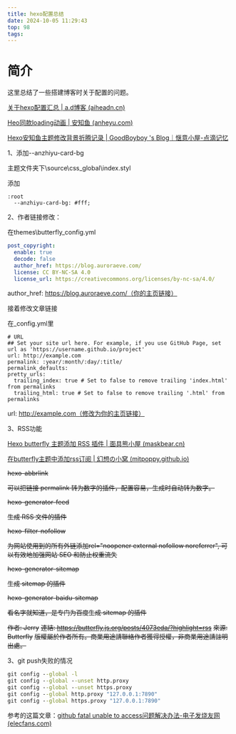```yaml
---
title: hexo配置总结
date: 2024-10-05 11:29:43
top: 98
tags:
---
```


# 简介

这里总结了一些搭建博客时关于配置的问题。

[关于hexo配置汇总 | a.d博客 (aiheadn.cn)](https://blog.aiheadn.cn/archives/1b4c065d.html)

[Heo同款loading动画 | 安知鱼 (anheyu.com)](https://blog.anheyu.com/posts/52d8.html)

[Hexo安知鱼主题修改背景折腾记录 | GoodBoyboy 's Blog｜惬意小屋-点滴记忆](https://blog.goodboyboy.top/posts/3299842545.html#:~:text=当完成上面操作后我们)

1、添加--anzhiyu-card-bg

主题文件夹下\source\css\_global\index.styl

添加

```
:root
  --anzhiyu-card-bg: #fff;
```

2、作者链接修改：

在themes\butterfly\_config.yml

```yaml
post_copyright:
  enable: true
  decode: false
  author_href: https://blog.auroraeve.com/
  license: CC BY-NC-SA 4.0
  license_url: https://creativecommons.org/licenses/by-nc-sa/4.0/
```

author_href: https://blog.auroraeve.com/（你的主页链接）

接着修改文章链接

在_config.yml里

```
# URL
## Set your site url here. For example, if you use GitHub Page, set url as 'https://username.github.io/project'
url: http://example.com
permalink: :year/:month/:day/:title/
permalink_defaults:
pretty_urls:
  trailing_index: true # Set to false to remove trailing 'index.html' from permalinks
  trailing_html: true # Set to false to remove trailing '.html' from permalinks
```

url: http://example.com（修改为你的主页链接）

3、RSS功能

[Hexo butterfly 主题添加 RSS 插件 | 面具熊小屋 (maskbear.cn)](https://maskbear.cn/2023/05/12/Hexo_RSS插件配置/#:~:text=本文参考网上诸多教材)

[在butterfly主题中添加rss订阅 | 幻想の小窝 (mitpoppy.github.io)](https://mitpoppy.github.io/posts/fe13d434.html#:~:text=在butterfly)

~~hexo-abbrlink~~

~~可以把链接 permalink 转为数字的插件，配置容易，生成时自动转为数字。~~

~~hexo-generator-feed~~

~~生成 RSS 文件的插件~~

~~hexo-filter-nofollow~~

~~为网站使用到的所有外链添加rel="noopener external nofollow noreferrer", 可以有效地加强网站 SEO 和防止权重流失~~

~~hexo-generator-sitemap~~

~~生成 sitemap 的插件~~

~~hexo-generator-baidu-sitemap~~

~~看名字就知道，是专门为百度生成 sitemap 的插件~~

~~作者: Jerry~~
~~連結: https://butterfly.js.org/posts/4073eda/?highlight=rss~~
~~來源: Butterfly~~
~~版權屬於作者所有。商業用途請聯絡作者獲得授權，非商業用途請註明出處。~~

3、git push失败的情况

```cmd
git config --global -l
git config --global --unset http.proxy
git config --global --unset https.proxy
git config --global http.proxy "127.0.0.1:7890"
git config --global https.proxy "127.0.0.1:7890"
```

参考的这篇文章：[github fatal unable to access问题解决办法-电子发烧友网 (elecfans.com)](https://www.elecfans.com/d/2368032.html)
